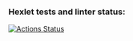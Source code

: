 ### Hexlet tests and linter status:
[![Actions Status](https://github.com/Surikat21/frontend-project-44/workflows/hexlet-check/badge.svg)](https://github.com/Surikat21/frontend-project-44/actions)